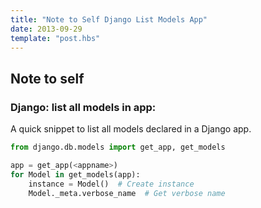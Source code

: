 ```yaml
---
title: "Note to Self Django List Models App"
date: 2013-09-29
template: "post.hbs"
---
```


## Note to self

### Django: list all models in app:

A quick snippet to list all models declared in a Django app.

```python
from django.db.models import get_app, get_models

app = get_app(<appname>)
for Model in get_models(app):
    instance = Model()  # Create instance
    Model._meta.verbose_name  # Get verbose name
```